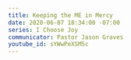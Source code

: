 ```yaml
---
title: Keeping the ME in Mercy
date: 2020-06-07 18:34:00 -07:00
series: I Choose Joy
communicator: Pastor Jason Graves
youtube_id: sYWwPeXSM5c
---
```


